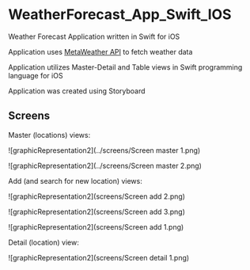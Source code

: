 # WeatherForecast_App_Swift_IOS
Weather Forecast Application written in Swift for iOS

Application uses [MetaWeather API](https://www.metaweather.com/api/) to fetch weather data

Application utilizes Master-Detail and Table views in Swift programming language for iOS

Application was created using Storyboard

## Screens
Master (locations) views:

![graphicRepresentation2](../screens/Screen master 1.png)

![graphicRepresentation2](../screens/Screen master 2.png)

Add (and search for new location) views:

![graphicRepresentation2](screens/Screen add 2.png)

![graphicRepresentation2](screens/Screen add 3.png)

![graphicRepresentation2](screens/Screen add 1.png)

Detail (location) view:

![graphicRepresentation2](screens/Screen detail 1.png)